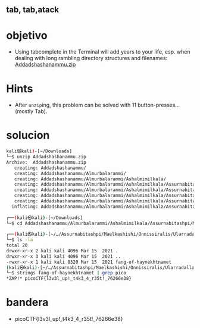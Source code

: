 ## tab, tab,atack

# objetivo
- Using tabcomplete in the Terminal will add years to your life, esp. when dealing with long rambling directory structures and filenames: [Addadshashanammu.zip](https://mercury.picoctf.net/static/fe16c756149cfa85f23e73cd9dbd6a25/Addadshashanammu.zip)

# Hints
- After `unzip`ing, this problem can be solved with 11 button-presses...(mostly Tab).

# solucion
``` bash 
kali㉿kali)-[~/Downloads]
└─$ unzip Addadshashanammu.zip 
Archive:  Addadshashanammu.zip
   creating: Addadshashanammu/
   creating: Addadshashanammu/Almurbalarammi/
   creating: Addadshashanammu/Almurbalarammi/Ashalmimilkala/
   creating: Addadshashanammu/Almurbalarammi/Ashalmimilkala/Assurnabitashpi/
   creating: Addadshashanammu/Almurbalarammi/Ashalmimilkala/Assurnabitashpi/Maelkashishi/
   creating: Addadshashanammu/Almurbalarammi/Ashalmimilkala/Assurnabitashpi/Maelkashishi/Onnissiralis/
   creating: Addadshashanammu/Almurbalarammi/Ashalmimilkala/Assurnabitashpi/Maelkashishi/Onnissiralis/Ularradallaku/
  inflating: Addadshashanammu/Almurbalarammi/Ashalmimilkala/Assurnabitashpi/Maelkashishi/Onnissiralis/Ularradallaku/fang-of-haynekhtnamet  
                                                                             
┌──(kali㉿kali)-[~/Downloads]
└─$ cd Addadshashanammu/Almurbalarammi/Ashalmimilkala/Assurnabitashpi/Maelkashishi/Onnissiralis/Ularradallaku
                                                                             
┌──(kali㉿kali)-[~/…/Assurnabitashpi/Maelkashishi/Onnissiralis/Ularradallaku]
└─$ ls -la
total 20
drwxr-xr-x 2 kali kali 4096 Mar 15  2021 .
drwxr-xr-x 3 kali kali 4096 Mar 15  2021 ..
-rwxr-xr-x 1 kali kali 8320 Mar 15  2021 fang-of-haynekhtnamet
(kali㉿kali)-[~/…/Assurnabitashpi/Maelkashishi/Onnissiralis/Ularradallaku]
└─$ strings fang-of-haynekhtnamet | grep pico
*ZAP!* picoCTF{l3v3l_up!_t4k3_4_r35t!_76266e38}

```
# bandera
- picoCTF{l3v3l_up!_t4k3_4_r35t!_76266e38}